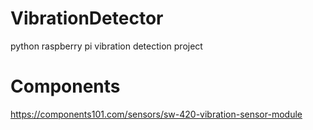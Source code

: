 # VibrationDetector
python raspberry pi vibration detection project

# Components
https://components101.com/sensors/sw-420-vibration-sensor-module

